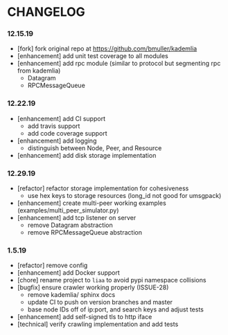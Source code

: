 # CHANGELOG

### 12.15.19
- [fork] fork original repo at https://github.com/bmuller/kademlia
- [enhancement] add unit test coverage to all modules
- [enhancement] add rpc module (similar to protocol but segmenting rpc from kademlia)
   - Datagram
   - RPCMessageQueue
### 12.22.19
- [enhancement] add CI support
   - add travis support
   - add code coverage support
- [enhancement] add logging
   - distinguish between Node, Peer, and Resource
- [enhancement] add disk storage implementation
### 12.29.19
- [refactor] refactor storage implementation for cohesiveness
   - use hex keys to storage resources (long_id not good for umsgpack)
- [enhancement] create multi-peer working examples (examples/multi_peer_simulator.py)
- [enhancement] add tcp listener on server
   - remove Datagram abstraction
   - remove RPCMessageQueue abstraction
### 1.5.19
   - [refactor] remove config
   - [enhancement] add Docker support
   - [chore] rename project to `liaa` to avoid pypi namespace collisions
   - [bugfix] ensure crawler working properly (ISSUE-28)
      - remove kademlia/ sphinx docs
      - update CI to push on version branches and master
      - base node IDs off of ip:port, and search keys and adjust tests
   - [enhancement] add self-signed tls to http iface
   - [technical] verify crawling implementation and add tests